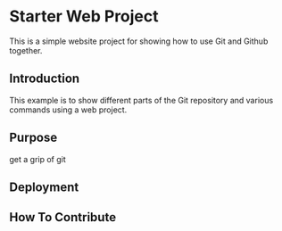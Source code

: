 # Starter Web Project

This is a simple website project for showing how to use Git and Github together.

## Introduction

This example is to show different parts of the Git repository and various commands using a web project.

## Purpose

get a grip of git

## Deployment

## How To Contribute
